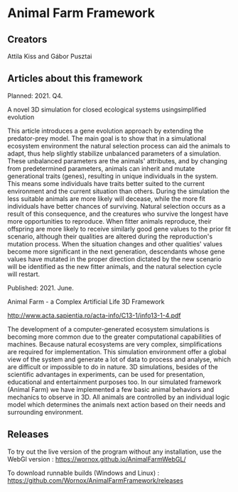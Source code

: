 # Animal Farm Framework

## Creators
Attila Kiss
and
Gábor Pusztai

## Articles about this framework

Planned: 2021. Q4.

A novel 3D simulation for closed ecological systems usingsimplified evolution

This article introduces a gene evolution approach by extending the predator-prey model. The main goal is to show that in a simulational ecosystem environment the natural selection process can aid the animals to adapt, thus help slightly stabilize unbalanced parameters of a simulation. These unbalanced parameters are the animals' attributes, and by changing from predetermined parameters, animals can inherit and mutate generational traits (genes), resulting in unique individuals in the system. This means some individuals have traits better suited to the current environment and the current situation than others. During the simulation the less suitable animals are more likely will decease, while the more fit individuals have better chances of surviving. Natural selection occurs as a result of this consequence, and the creatures who survive the longest have more opportunities to reproduce. When fitter animals reproduce, their offspring are more likely to receive similarly good gene values to the prior fit scenario, although their qualities are altered during the reproduction's mutation process. When the situation changes and other qualities' values become more significant in the next generation, descendants whose gene values have mutated in the proper direction dictated by the new scenario will be identified as the new fitter animals, and the natural selection cycle will restart.

Published: 2021. June.

Animal Farm - a Complex Artificial Life 3D Framework

http://www.acta.sapientia.ro/acta-info/C13-1/info13-1-4.pdf

The development of a computer-generated ecosystem simulations is becoming more common due to the greater computational capabilities of machines. Because natural ecosystems are very complex, simplifications are required for implementation. This simulation environment offer a global view of the system and generate a lot of data to process and analyse, which are difficult or impossible to do in nature. 3D simulations, besides of the scientific advantages in experiments, can be used for presentation, educational and entertainment purposes too. In our simulated framework (Animal Farm) we have implemented a few basic animal behaviors and mechanics to observe in 3D. All animals are controlled by an individual logic model which determines the animals next action based on their needs and surrounding environment.

## Releases
To try out the live version of the program without any installation, use the WebGl version : https://wornox.github.io/AnimalFarmWebGL/

To download runnable builds (Windows and Linux) : https://github.com/Wornox/AnimalFarmFramework/releases